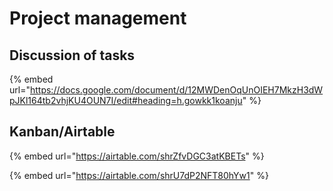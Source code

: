 # Project management

## Discussion of tasks

{% embed url="https://docs.google.com/document/d/12MWDenOqUnOIEH7MkzH3dWpJKl164tb2vhjKU4OUN7I/edit#heading=h.gowkk1koanju" %}

## Kanban/Airtable



{% embed url="https://airtable.com/shrZfvDGC3atKBETs" %}



{% embed url="https://airtable.com/shrU7dP2NFT80hYw1" %}

